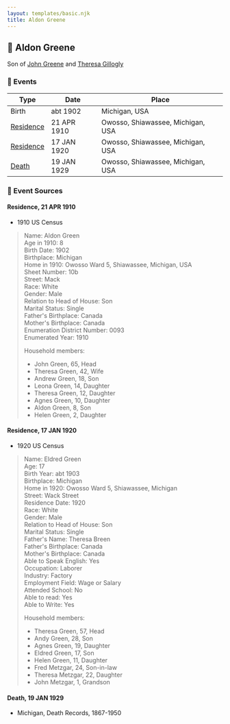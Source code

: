```yaml
---
layout: templates/basic.njk
title: Aldon Greene
---
```

## 🔵 Aldon Greene

Son of [John Greene](/people/7/71088434) and [Theresa Gillogly](/people/6/67581747)

### 📆 Events

Type | Date | Place
------ | ------ | ------
Birth | abt 1902 | Michigan, USA
[Residence](#event-event-0) | 21 APR 1910 | Owosso, Shiawassee, Michigan, USA
[Residence](#event-event-1) | 17 JAN 1920 | Owosso, Shiawassee, Michigan, USA
[Death](#event-event-5) | 19 JAN 1929 | Owosso, Shiawassee, Michigan, USA

### 📰 Event Sources

#### <a id="event-event-0"></a> Residence, 21 APR 1910
* 1910 US Census
>   
  > Name: Aldon Green  
  > Age in 1910: 8  
  > Birth Date: 1902  
  > Birthplace: Michigan  
  > Home in 1910: Owosso Ward 5, Shiawassee, Michigan, USA  
  > Sheet Number: 10b  
  > Street: Mack  
  > Race: White  
  > Gender: Male  
  > Relation to Head of House: Son  
  > Marital Status: Single  
  > Father's Birthplace: Canada  
  > Mother's Birthplace: Canada  
  > Enumeration District Number: 0093  
  > Enumerated Year: 1910  
  >   
  > Household members:  
  > - John Green, 65, Head    
  > - Theresa Green, 42, Wife    
  > - Andrew Green, 18, Son    
  > - Leona Green, 14, Daughter    
  > - Theresa Green, 12, Daughter    
  > - Agnes Green, 10, Daughter    
  > - Aldon Green, 8, Son    
  > - Helen Green, 2, Daughter    
  >

#### <a id="event-event-1"></a> Residence, 17 JAN 1920
* 1920 US Census
>   
  > Name: Eldred Green  
  > Age: 17  
  > Birth Year: abt 1903  
  > Birthplace: Michigan  
  > Home in 1920: Owosso Ward 5, Shiawassee, Michigan  
  > Street: Wack Street  
  > Residence Date: 1920  
  > Race: White  
  > Gender: Male  
  > Relation to Head of House: Son  
  > Marital Status: Single  
  > Father's Name: Theresa Breen  
  > Father's Birthplace: Canada  
  > Mother's Birthplace: Canada  
  > Able to Speak English: Yes  
  > Occupation: Laborer  
  > Industry: Factory  
  > Employment Field: Wage or Salary  
  > Attended School: No  
  > Able to read: Yes  
  > Able to Write: Yes  
  >   
  > Household members:  
  > - Theresa Green, 57, Head  
  > - Andy Green, 28, Son  
  > - Agnes Green, 19, Daughter  
  > - Eldred Green, 17, Son  
  > - Helen Green, 11, Daughter  
  > - Fred Metzgar, 24, Son-in-law  
  > - Theresa Metzgar, 22, Daughter  
  > - John Metzgar, 1, Grandson  
  >

#### <a id="event-event-5"></a> Death, 19 JAN 1929
* Michigan, Death Records, 1867-1950
